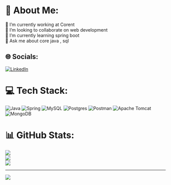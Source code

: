 # 💫 About Me:
🔭 I’m currently working at Corent<br>👯 I’m looking to collaborate on web development<br>🌱 I’m currently learning spring boot <br>💬 Ask me about core java , sql<br>


## 🌐 Socials:
[![LinkedIn](https://img.shields.io/badge/LinkedIn-%230077B5.svg?logo=linkedin&logoColor=white)](https://linkedin.com/in/www.linkedin.com/in/csekalam) 

# 💻 Tech Stack:
![Java](https://img.shields.io/badge/java-%23ED8B00.svg?style=for-the-badge&logo=openjdk&logoColor=white) ![Spring](https://img.shields.io/badge/spring-%236DB33F.svg?style=for-the-badge&logo=spring&logoColor=white) ![MySQL](https://img.shields.io/badge/mysql-4479A1.svg?style=for-the-badge&logo=mysql&logoColor=white) ![Postgres](https://img.shields.io/badge/postgres-%23316192.svg?style=for-the-badge&logo=postgresql&logoColor=white) ![Postman](https://img.shields.io/badge/Postman-FF6C37?style=for-the-badge&logo=postman&logoColor=white) ![Apache Tomcat](https://img.shields.io/badge/apache%20tomcat-%23F8DC75.svg?style=for-the-badge&logo=apache-tomcat&logoColor=black) ![MongoDB](https://img.shields.io/badge/MongoDB-%234ea94b.svg?style=for-the-badge&logo=mongodb&logoColor=white) 
# 📊 GitHub Stats:
![](https://github-readme-stats.vercel.app/api?username=Abdulkalam1-git&theme=dark&hide_border=false&include_all_commits=false&count_private=false)<br/>
![](https://github-readme-streak-stats.herokuapp.com/?user=Abdulkalam1-git&theme=dark&hide_border=false)<br/>
![](https://github-readme-stats.vercel.app/api/top-langs/?username=Abdulkalam1-git&theme=dark&hide_border=false&include_all_commits=false&count_private=false&layout=compact)

---
[![](https://visitcount.itsvg.in/api?id=Abdulkalam1-git&icon=0&color=0)](https://visitcount.itsvg.in)

<!-- Proudly created with GPRM ( https://gprm.itsvg.in ) -->
